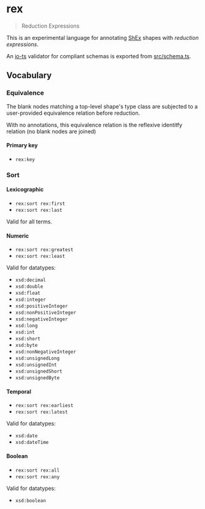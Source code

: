 # rex

> Reduction Expressions

This is an experimental language for annotating [ShEx](https:/shex.io) shapes with _reduction expressions_.

An [io-ts](https://github.com/gcanti/io-ts) validator for compliant schemas is exported from [src/schema.ts](src/schema.ts).

## Vocabulary

### Equivalence

The blank nodes matching a top-level shape's type class are subjected to a user-provided equivalence relation before reduction.

With no annotations, this equivalence relation is the reflexive identitfy relation (no blank nodes are joined)

#### Primary key

- `rex:key`

### Sort

#### Lexicographic

- `rex:sort rex:first`
- `rex:sort rex:last`

Valid for all terms.

#### Numeric

- `rex:sort rex:greatest`
- `rex:sort rex:least`

Valid for datatypes:

- `xsd:decimal`
- `xsd:double`
- `xsd:float`
- `xsd:integer`
- `xsd:positiveInteger`
- `xsd:nonPositiveInteger`
- `xsd:negativeInteger`
- `xsd:long`
- `xsd:int`
- `xsd:short`
- `xsd:byte`
- `xsd:nonNegativeInteger`
- `xsd:unsignedLong`
- `xsd:unsignedInt`
- `xsd:unsignedShort`
- `xsd:unsignedByte`

#### Temporal

- `rex:sort rex:earliest`
- `rex:sort rex:latest`

Valid for datatypes:

- `xsd:date`
- `xsd:dateTime`

#### Boolean

- `rex:sort rex:all`
- `rex:sort rex:any`

Valid for datatypes:

- `xsd:boolean`
